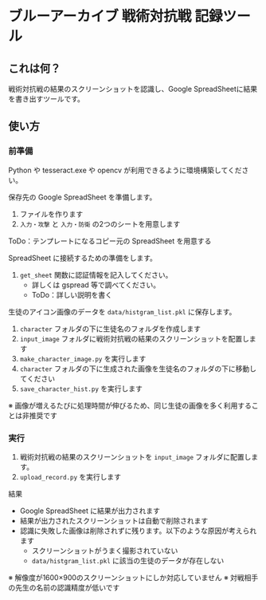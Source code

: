 # ブルーアーカイブ 戦術対抗戦 記録ツール
## これは何？
戦術対抗戦の結果のスクリーンショットを認識し、Google SpreadSheetに結果を書き出すツールです。

## 使い方
### 前準備
Python や tesseract.exe や opencv が利用できるように環境構築してください。

保存先の Google SpreadSheet を準備します。
1. ファイルを作ります
2. `入力・攻撃` と `入力・防衛` の2つのシートを用意します

ToDo：テンプレートになるコピー元の SpreadSheet を用意する

SpreadSheet に接続するための準備をします。
1. `get_sheet` 関数に認証情報を記入してください。
    * 詳しくは gspread 等で調べてください。 
    * ToDo：詳しい説明を書く

生徒のアイコン画像のデータを `data/histgram_list.pkl` に保存します。
1. `character` フォルダの下に生徒名のフォルダを作成します
2. `input_image` フォルダに戦術対抗戦の結果のスクリーンショットを配置します
3. `make_character_image.py` を実行します
4. `character` フォルダの下に生成された画像を生徒名のフォルダの下に移動してください
5. `save_character_hist.py` を実行します

※ 画像が増えるたびに処理時間が伸びるため、同じ生徒の画像を多く利用することは非推奨です

### 実行
1. 戦術対抗戦の結果のスクリーンショットを `input_image` フォルダに配置します。
2. `upload_record.py` を実行します

結果
* Google SpreadSheet に結果が出力されます
* 結果が出力されたスクリーンショットは自動で削除されます
* 認識に失敗した画像は削除されずに残ります。以下のような原因が考えられます
    * スクリーンショットがうまく撮影されていない
    * `data/histgram_list.pkl` に該当の生徒のデータが存在しない

※ 解像度が1600×900のスクリーンショットにしか対応していません
※ 対戦相手の先生の名前の認識精度が低いです